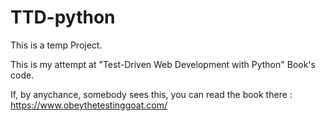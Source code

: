 # TTD-python
This is a temp Project.

This is my attempt at "Test-Driven Web Development with Python" Book's code.

If, by anychance, somebody sees this, you can read the book there : https://www.obeythetestinggoat.com/
